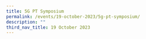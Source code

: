 ```yaml
---
title: 5G PT Symposium
permalink: /events/19-october-2023/5g-pt-symposium/
description: ""
third_nav_title: 19 October 2023
---
```

